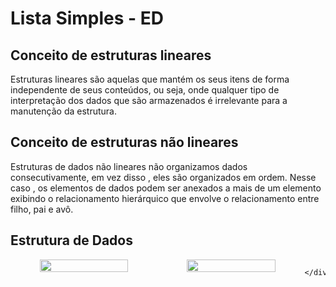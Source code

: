 # Lista Simples - ED

## Conceito de estruturas lineares

Estruturas lineares são aquelas que mantém os seus itens de forma independente de seus conteúdos, ou seja, onde qualquer tipo de interpretação dos dados que são armazenados é irrelevante para a manutenção da estrutura. 

## Conceito de estruturas não lineares 

Estruturas de dados não lineares não organizamos dados consecutivamente, em vez disso , eles são organizados em ordem. Nesse caso , os elementos de dados podem ser anexados a mais de um elemento exibindo o relacionamento hierárquico que envolve o relacionamento entre filho, pai e avô.

## Estrutura de Dados
<div align="center">
        <div id="b2" style="display: flex;">
           <img src="https://i.imgur.com/bnQDVDe.png" width="60%">
           <img src="https://i.imgur.com/tdv79vq.png" width="60%">
    
    </div>
</div>
